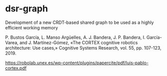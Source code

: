 # dsr-graph

Development of a new CRDT-based shared graph to be used as a highly efficient working memory

P. Bustos García, L. Manso Argüelles, A. J. Bandera, J. P. Bandera, I. García-Varea, and J. Martínez-Gómez, «The CORTEX cognitive robotics architecture: Use cases,» Cognitive Systems Research, vol. 55, pp. 107-123, 2019. 

https://robolab.unex.es/wp-content/plugins/papercite/pdf/luis-pablo-cortex.pdf

